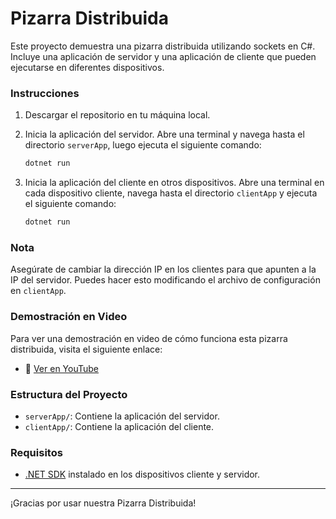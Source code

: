# Pizarra Distribuida

Este proyecto demuestra una pizarra distribuida utilizando sockets en C#. Incluye una aplicación de servidor y una aplicación de cliente que pueden ejecutarse en diferentes dispositivos.

### Instrucciones

1. Descargar el repositorio en tu máquina local.
2. Inicia la aplicación del servidor. Abre una terminal y navega hasta el directorio `serverApp`, luego ejecuta el siguiente comando:
    ```bash
    dotnet run
    ```

3. Inicia la aplicación del cliente en otros dispositivos. Abre una terminal en cada dispositivo cliente, navega hasta el directorio `clientApp` y ejecuta el siguiente comando:
    ```bash
    dotnet run
    ```

### Nota

Asegúrate de cambiar la dirección IP en los clientes para que apunten a la IP del servidor. Puedes hacer esto modificando el archivo de configuración en `clientApp`.

### Demostración en Video

Para ver una demostración en video de cómo funciona esta pizarra distribuida, visita el siguiente enlace:
- 🎥 [Ver en YouTube](https://www.youtube.com/watch?v=-WBaBFFRW2w)

### Estructura del Proyecto

- `serverApp/`: Contiene la aplicación del servidor.
- `clientApp/`: Contiene la aplicación del cliente.

### Requisitos

- [.NET SDK](https://dotnet.microsoft.com/download) instalado en los dispositivos cliente y servidor.

---

¡Gracias por usar nuestra Pizarra Distribuida!

